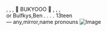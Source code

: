  , , ,  🌻 BUKYOOO 🧩 , , ,    
or Bulfkys,Ben . . . . 13teen  
— any,mirror,name pronouns
![Image](https://github.com/user-attachments/assets/f5bb1899-e4fb-4806-87ed-d199f3346b09)
